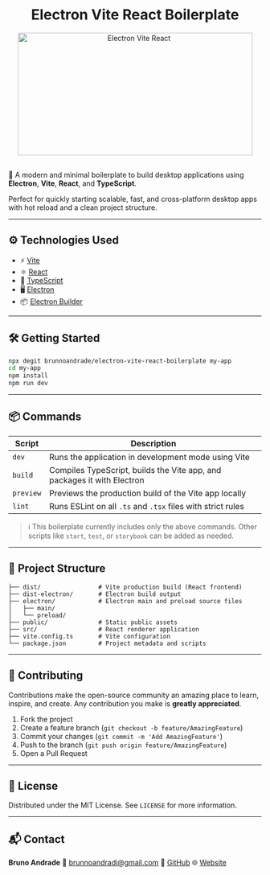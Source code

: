 <div align="center">

# Electron Vite React Boilerplate

<img width="467" height="244" alt="Electron Vite React" src="https://github.com/user-attachments/assets/6faa94b9-1401-41a3-a0b1-51b07fd02b52" style="margin-bottom: 16px;" />

</div>

🚀 A modern and minimal boilerplate to build desktop applications using **Electron**, **Vite**, **React**, and **TypeScript**.

Perfect for quickly starting scalable, fast, and cross-platform desktop apps with hot reload and a clean project structure.

---

## ⚙️ Technologies Used

* ⚡️ [Vite](https://vitejs.dev/)
* ⚛️ [React](https://reactjs.org/)
* 🧠 [TypeScript](https://www.typescriptlang.org/)
* 🖥️ [Electron](https://www.electronjs.org/)
* 📦 [Electron Builder](https://www.electron.build/)

---

## 🛠️ Getting Started

```bash
npx degit brunnoandrade/electron-vite-react-boilerplate my-app
cd my-app
npm install
npm run dev
```

---

## 📦 Commands

| Script    | Description                                                             |
| --------- | ----------------------------------------------------------------------- |
| `dev`     | Runs the application in development mode using Vite                     |
| `build`   | Compiles TypeScript, builds the Vite app, and packages it with Electron |
| `preview` | Previews the production build of the Vite app locally                   |
| `lint`    | Runs ESLint on all `.ts` and `.tsx` files with strict rules             |

> ℹ️ This boilerplate currently includes only the above commands. Other scripts like `start`, `test`, or `storybook` can be added as needed.

---

## 🧩 Project Structure

```
├── dist/                # Vite production build (React frontend)
├── dist-electron/       # Electron build output
├── electron/            # Electron main and preload source files
│   ├── main/
│   └── preload/
├── public/              # Static public assets
├── src/                 # React renderer application
├── vite.config.ts       # Vite configuration
└── package.json         # Project metadata and scripts
```

---

## 🤝 Contributing

Contributions make the open-source community an amazing place to learn, inspire, and create. Any contribution you make is **greatly appreciated**.

1. Fork the project
2. Create a feature branch (`git checkout -b feature/AmazingFeature`)
3. Commit your changes (`git commit -m 'Add AmazingFeature'`)
4. Push to the branch (`git push origin feature/AmazingFeature`)
5. Open a Pull Request

---

## 📄 License

Distributed under the MIT License. See `LICENSE` for more information.

---

## 📬 Contact

**Bruno Andrade**
📧 [brunnoandradi@gmail.com](mailto:brunnoandradi@gmail.com)
🔗 [GitHub](https://github.com/brunnoandrade)
🌐 [Website](https://brunnoandrade.com)
